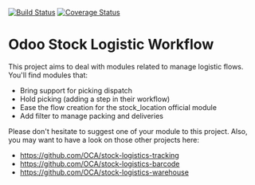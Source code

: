[![Build Status](https://travis-ci.org/zeroincombenze/stock-logistics-workflow.svg?branch=7.0)](https://travis-ci.org/zeroincombenze/stock-logistics-workflow)
[![Coverage Status](https://img.shields.io/coveralls/zeroincombenze/stock-logistics-workflow.svg)](https://coveralls.io/r/zeroincombenze/stock-logistics-workflow?branch=7.0)

Odoo Stock Logistic Workflow
===========================

This project aims to deal with modules related to manage logistic flows. You'll find modules that:

 - Bring support for picking dispatch
 - Hold picking (adding a step in their workflow)
 - Ease the flow creation for the stock_location official module
 - Add filter to manage packing and deliveries

Please don't hesitate to suggest one of your module to this project. Also, you may want to have a look on those other projects here:

 - https://github.com/OCA/stock-logistics-tracking
 - https://github.com/OCA/stock-logistics-barcode
 - https://github.com/OCA/stock-logistics-warehouse
